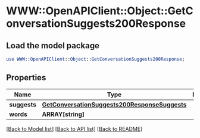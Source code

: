 # WWW::OpenAPIClient::Object::GetConversationSuggests200Response

## Load the model package
```perl
use WWW::OpenAPIClient::Object::GetConversationSuggests200Response;
```

## Properties
Name | Type | Description | Notes
------------ | ------------- | ------------- | -------------
**suggests** | [**GetConversationSuggests200ResponseSuggests**](GetConversationSuggests200ResponseSuggests.md) |  | 
**words** | **ARRAY[string]** |  | 

[[Back to Model list]](../README.md#documentation-for-models) [[Back to API list]](../README.md#documentation-for-api-endpoints) [[Back to README]](../README.md)


